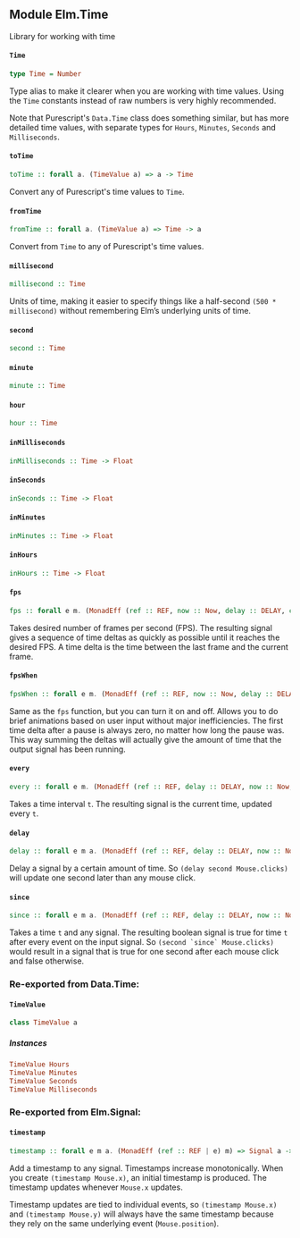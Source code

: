 ## Module Elm.Time

Library for working with time

#### `Time`

``` purescript
type Time = Number
```

Type alias to make it clearer when you are working with time values.
Using the `Time` constants instead of raw numbers is very highly recommended.

Note that Purescript's `Data.Time` class does something similar, but has more detailed
time values, with separate types for `Hours`, `Minutes`, `Seconds` and `Milliseconds`.

#### `toTime`

``` purescript
toTime :: forall a. (TimeValue a) => a -> Time
```

Convert any of Purescript's time values to `Time`.

#### `fromTime`

``` purescript
fromTime :: forall a. (TimeValue a) => Time -> a
```

Convert from `Time` to any of Purescript's time values.

#### `millisecond`

``` purescript
millisecond :: Time
```

Units of time, making it easier to specify things like a half-second
`(500 * millisecond)` without remembering Elm&rsquo;s underlying units of time.

#### `second`

``` purescript
second :: Time
```

#### `minute`

``` purescript
minute :: Time
```

#### `hour`

``` purescript
hour :: Time
```

#### `inMilliseconds`

``` purescript
inMilliseconds :: Time -> Float
```

#### `inSeconds`

``` purescript
inSeconds :: Time -> Float
```

#### `inMinutes`

``` purescript
inMinutes :: Time -> Float
```

#### `inHours`

``` purescript
inHours :: Time -> Float
```

#### `fps`

``` purescript
fps :: forall e m. (MonadEff (ref :: REF, now :: Now, delay :: DELAY, console :: CONSOLE, timer :: TIMER | e) m) => Float -> GraphState m (Signal Time)
```

Takes desired number of frames per second (FPS). The resulting signal
gives a sequence of time deltas as quickly as possible until it reaches
the desired FPS. A time delta is the time between the last frame and the
current frame.

#### `fpsWhen`

``` purescript
fpsWhen :: forall e m. (MonadEff (ref :: REF, now :: Now, delay :: DELAY, console :: CONSOLE, timer :: TIMER | e) m) => Float -> Signal Bool -> GraphState m (Signal Time)
```

Same as the `fps` function, but you can turn it on and off. Allows you
to do brief animations based on user input without major inefficiencies.
The first time delta after a pause is always zero, no matter how long
the pause was. This way summing the deltas will actually give the amount
of time that the output signal has been running.

#### `every`

``` purescript
every :: forall e m. (MonadEff (ref :: REF, delay :: DELAY, now :: Now, timer :: TIMER, console :: CONSOLE | e) m) => Time -> GraphState m (Signal Time)
```

Takes a time interval `t`. The resulting signal is the current time, updated
every `t`.

#### `delay`

``` purescript
delay :: forall e m a. (MonadEff (ref :: REF, delay :: DELAY, now :: Now, timer :: TIMER, console :: CONSOLE | e) m) => Time -> Signal a -> GraphState m (Signal a)
```

Delay a signal by a certain amount of time. So `(delay second Mouse.clicks)`
will update one second later than any mouse click.

#### `since`

``` purescript
since :: forall e m a. (MonadEff (ref :: REF, delay :: DELAY, now :: Now, timer :: TIMER, console :: CONSOLE | e) m) => Time -> Signal a -> GraphState m (Signal Bool)
```

Takes a time `t` and any signal. The resulting boolean signal is true for
time `t` after every event on the input signal. So ``(second `since`
Mouse.clicks)`` would result in a signal that is true for one second after
each mouse click and false otherwise.


### Re-exported from Data.Time:

#### `TimeValue`

``` purescript
class TimeValue a
```

##### Instances
``` purescript
TimeValue Hours
TimeValue Minutes
TimeValue Seconds
TimeValue Milliseconds
```

### Re-exported from Elm.Signal:

#### `timestamp`

``` purescript
timestamp :: forall e m a. (MonadEff (ref :: REF | e) m) => Signal a -> GraphState m (Signal (Tuple Time a))
```

Add a timestamp to any signal. Timestamps increase monotonically. When you
create `(timestamp Mouse.x)`, an initial timestamp is produced. The timestamp
updates whenever `Mouse.x` updates.

Timestamp updates are tied to individual events, so `(timestamp Mouse.x)` and
`(timestamp Mouse.y)` will always have the same timestamp because they rely on
the same underlying event (`Mouse.position`).

